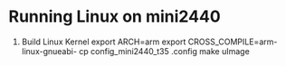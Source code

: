 Running Linux on mini2440
=========================
1. Build Linux Kernel
export ARCH=arm
export CROSS_COMPILE=arm-linux-gnueabi-
cp config_mini2440_t35 .config
make uImage

